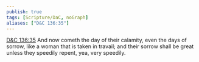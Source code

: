 ```yaml
---
publish: true
tags: [Scripture/DaC, noGraph]
aliases: ["D&C 136:35"]
---
```

[D&C 136:35](https://churchofjesuschrist.org/study/scriptures/dc-testament/dc/136?lang=eng&id=p35#p35) And now cometh the day of their calamity, even the days of sorrow, like a woman that is taken in travail; and their sorrow shall be great unless they speedily repent, yea, very speedily.
